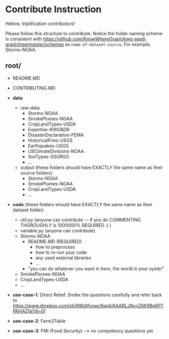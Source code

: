 # Contribute Instruction

Hellow, triplification contributors! 

Please follow this structure to contribute. Notice the folder naming scheme is consistent with https://github.com/KnowWhereGraph/kwg-seed-graph/tree/master/schemas as `name-of-dataset-source`, For example, Storms-NOAA.


## root/

- README.MD

- CONTRIBUTING.MD
  
- **data**
    - raw-data
        - Storms-NOAA
        - SmokePlumes-NOAA
        - CropLandTypes-USDA
        - Expertise-KWG&DR 
        - DisasterDeclaration-FEMA
        - HistoricalFires-USGS
        - Earthquakes-USGS
        - USClimateDivisions-NOAA
        - SoilTypes-SSURGO
        - ...
    - output (these folders should have EXACTLY the same name as their source folders)
        - Storms-NOAA
        - SmokePlumes-NOAA
        - CropLandTypes-USDA
        - ...
- **code** (these folders should have EXACTLY the same name as their dataset folder)
    - util.py (anyone can contribute -- if you do COMMENTING THOROUGHLY is 1000000% REQUIRED :) )
    - variable.py (anyone can contribute)
    - Storms-NOAA
        - README.MD (REQUIRED) 
            - how to preprocess 
            - how to re-run your code
            - any used external libraries 
            - ...
        - "you can do whatever you want in here, the world is your oyster"
     - SmokePlumes-NOAA 
     - CropLandTypes-USDA
     - ...

- **use-case-1**: Direct Relief. [Index the questions carefully and refer back to https://www.dropbox.com/sh/l98ldifvowc9sp4/AAARLJNvnZ6K9Bp6P7RN4A21a?dl=0]

- **use-case-2**: Farm2Table 

- **use-case-3**: FMI (Food Security) --> no competency questions yet. 
